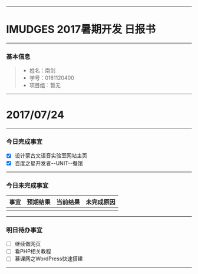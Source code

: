 -------
# IMUDGES 2017暑期开发 日报书

-------


### 基本信息
> * 姓名：南剑
> * 学号：0161120400
> * 项目组：暂无

-------


# 2017/07/24

-------

### 今日完成事宜
- [x]  设计蒙古文语音实验室网站主页
- [x]  百度之星开发者--UNIT--餐馆

-----
### 今日未完成事宜


| 事宜     |预期结果| 当前结果  | 未完成原因   | 
| --------   | -----:  | -----:  | :----:  |
|    |   |   |   |


------
### 明日待办事宜
- [ ] 继续做网页
- [ ] 看PHP相关教程
- [ ] 慕课网之WordPress快速搭建
-------
